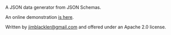 A JSON data generator from JSON Schemas.

An online demonstration [is here](https://tryjsonschematypes.appspot.com/#validate).

Written by jimblackler@gmail.com and offered under an Apache 2.0 license.
